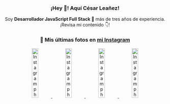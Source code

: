 <div align="center">

<h3>¡Hey 👋! Aquí César Leañez!</h3>

<p>Soy <strong>Desarrollador JavaScript Full Stack 🚀</strong> más de tres años de experiencia.<br />¡Revisa mi contenido 👇!</p>

### 📸 Mis últimas fotos en [mi Instagram](https://instagram.com/cesarsoftware.dev)


<a href='https://instagram.com/p/DNo_bfvu6ig' target='_blank'>
  <img width='20%' src='https://scontent.cdninstagram.com/v/t51.82787-15/535956815_17929139298097059_6575882262154849022_n.jpg?stp=dst-jpg_e15_tt6&_nc_cat=111&ig_cache_key=MzcwNDQ4OTY1OTk1NTEyODQ4MA%3D%3D.3-ccb1-7&ccb=1-7&_nc_sid=58cdad&efg=eyJ2ZW5jb2RlX3RhZyI6InhwaWRzLjcyMHgxMjgwLnNkci5DMyJ9&_nc_ohc=ocPbKQgzPboQ7kNvwFVFe6B&_nc_oc=Adkc-L--Jai-xn1CdBXvZx6UcgpV2LqLlkeaxxjudQDkcKpS8t6t37HrprNvF1i2KCc&_nc_ad=z-m&_nc_cid=1478&_nc_zt=23&_nc_ht=scontent.cdninstagram.com&_nc_gid=SQkXDOzf5rgzyZUM2naibg&oh=00_AfeiXb0jLWyV6DIHSQ3DR9Io_cG-NTACtRo0QIVXoMGyxg&oe=68E7A6FB' alt='Instagram photo' />
</a>
<a href='https://instagram.com/p/DKcTQWgxLum' target='_blank'>
  <img width='20%' src='https://scontent.cdninstagram.com/v/t51.75761-15/503849034_17919602952097059_4092165478866362923_n.jpg?stp=dst-jpg_e35_tt6&_nc_cat=100&ig_cache_key=MzY0Njg3NDQ4NDgzMDY4MjAyMg%3D%3D.3-ccb1-7&ccb=1-7&_nc_sid=58cdad&efg=eyJ2ZW5jb2RlX3RhZyI6InhwaWRzLjE0NDB4MTQ0NS5zZHIuQzMifQ%3D%3D&_nc_ohc=x4XwG4ZF8sIQ7kNvwEK8lol&_nc_oc=Adk2PSJwSpeftZSFg-ueURasaUpv3QV_Y6Q29ZkANUT39DxO9lCq3GS8AgAamxh0nHE&_nc_ad=z-m&_nc_cid=1478&_nc_zt=23&_nc_ht=scontent.cdninstagram.com&_nc_gid=SQkXDOzf5rgzyZUM2naibg&oh=00_AffV3yUSekbOoOCv1ej0LFs7nybP2_DIlIJs_8tNp7UKdw&oe=68E78E5E' alt='Instagram photo' />
</a>
<a href='https://instagram.com/p/DKcTCZnuO-S' target='_blank'>
  <img width='20%' src='https://scontent.cdninstagram.com/v/t51.75761-15/503168549_17919602796097059_3346483577265803486_n.jpg?stp=dst-jpg_e15_tt6&_nc_cat=105&ig_cache_key=MzY0Njg3MzUyNjA5NTkwMDU2Mg%3D%3D.3-ccb1-7&ccb=1-7&_nc_sid=58cdad&efg=eyJ2ZW5jb2RlX3RhZyI6InhwaWRzLjE5MTZ4MTA3OC5zZHIuQzMifQ%3D%3D&_nc_ohc=3bZrdhq0Uq4Q7kNvwE3LTQ4&_nc_oc=Adl7dP6g1OtUM57pLfYGOpgPOZrf68mUbOwnpmh34EwR5oeK93a95AdX4OAYRfFDsAw&_nc_ad=z-m&_nc_cid=1478&_nc_zt=23&_nc_ht=scontent.cdninstagram.com&_nc_gid=SQkXDOzf5rgzyZUM2naibg&oh=00_AfeBal_-rkaXKM2Gt873rYpFygfEn2keHkcUmtYFSCCuGQ&oe=68E79A63' alt='Instagram photo' />
</a>
<a href='https://instagram.com/p/DIt9Oknp-PZ' target='_blank'>
  <img width='20%' src='https://instagram.frba4-3.fna.fbcdn.net/v/t51.2885-15/491444712_17914409433097059_55076089485466172_n.jpg?stp=dst-jpg_e35_tt6&efg=eyJ2ZW5jb2RlX3RhZyI6IkZFRUQuaW1hZ2VfdXJsZ2VuLjU1MngzNDEuc2RyLmY3NTc2MS5kZWZhdWx0X2ltYWdlLmV4cGVyaW1lbnRhbCJ9&_nc_ht=instagram.frba4-3.fna.fbcdn.net&_nc_cat=103&_nc_oc=Q6cZ2QFuVPgK-Zs_ofHC27sa1xBIjZI7xQWsf5tiOgdelfsSHivO1fQp-HHiuaeJVGGTk0g&_nc_ohc=XNk3FsDRiWEQ7kNvwHSB77h&_nc_gid=SQkXDOzf5rgzyZUM2naibg&edm=ACWDqb8BAAAA&ccb=7-5&ig_cache_key=MzYxNTgxNTM1ODA3ODI0Nzg5Nw%3D%3D.3-ccb7-5&oh=00_AfeRO3KVc1WL8n7H3FQ4-RpvIKZlk0nTruajkMdxCz6EfA&oe=68E787EB&_nc_sid=ee9879' alt='Instagram photo' />
</a>

</div>
